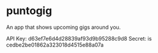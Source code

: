 puntogig
========

An app that shows upcoming gigs around you.

API Key: d63ef7e6d4d28839af93d9b95288c9d8
Secret: is cedbe2be01862a323018d4515e88a07a
